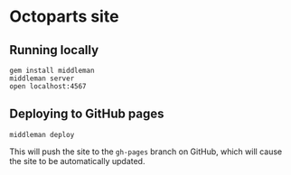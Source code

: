 # Octoparts site

## Running locally

```
gem install middleman
middleman server
open localhost:4567
```

## Deploying to GitHub pages

```
middleman deploy
```

This will push the site to the `gh-pages` branch on GitHub, which will cause the site to be automatically updated.
